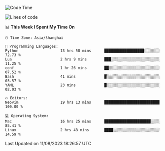 <!--START_SECTION:waka-->
![Code Time](http://img.shields.io/badge/Code%20Time-1%2C501%20hrs%2011%20mins-blue)

![Lines of code](https://img.shields.io/badge/From%20Hello%20World%20I%27ve%20Written-273.0%20thousand%20lines%20of%20code-blue)

📊 **This Week I Spent My Time On** 

```text
🕑︎ Time Zone: Asia/Shanghai

💬 Programming Languages: 
Python                   13 hrs 58 mins      ██████████████████░░░░░░░   72.73 % 
Lua                      2 hrs 9 mins        ███░░░░░░░░░░░░░░░░░░░░░░   11.25 % 
conf                     1 hr 26 mins        ██░░░░░░░░░░░░░░░░░░░░░░░   07.52 % 
Bash                     41 mins             █░░░░░░░░░░░░░░░░░░░░░░░░   03.57 % 
YAML                     23 mins             █░░░░░░░░░░░░░░░░░░░░░░░░   02.03 % 

🔥 Editors: 
Neovim                   19 hrs 13 mins      █████████████████████████   100.00 % 

💻 Operating System: 
Mac                      16 hrs 25 mins      █████████████████████░░░░   85.41 % 
Linux                    2 hrs 48 mins       ████░░░░░░░░░░░░░░░░░░░░░   14.59 % 
```


 Last Updated on 11/08/2023 18:26:57 UTC
<!--END_SECTION:waka-->
